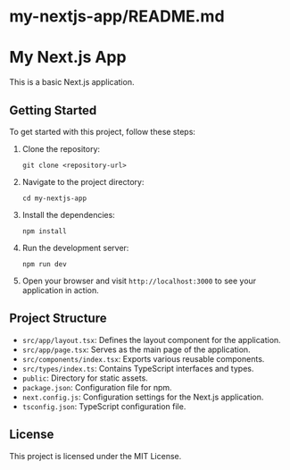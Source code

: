 # my-nextjs-app/README.md

# My Next.js App

This is a basic Next.js application.

## Getting Started

To get started with this project, follow these steps:

1. Clone the repository:
   ```
   git clone <repository-url>
   ```

2. Navigate to the project directory:
   ```
   cd my-nextjs-app
   ```

3. Install the dependencies:
   ```
   npm install
   ```

4. Run the development server:
   ```
   npm run dev
   ```

5. Open your browser and visit `http://localhost:3000` to see your application in action.

## Project Structure

- `src/app/layout.tsx`: Defines the layout component for the application.
- `src/app/page.tsx`: Serves as the main page of the application.
- `src/components/index.tsx`: Exports various reusable components.
- `src/types/index.ts`: Contains TypeScript interfaces and types.
- `public`: Directory for static assets.
- `package.json`: Configuration file for npm.
- `next.config.js`: Configuration settings for the Next.js application.
- `tsconfig.json`: TypeScript configuration file.

## License

This project is licensed under the MIT License.